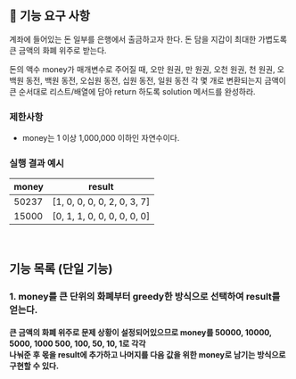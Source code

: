 ## 🚀 기능 요구 사항

계좌에 들어있는 돈 일부를 은행에서 출금하고자 한다. 돈 담을 지갑이 최대한 가볍도록 큰 금액의 화폐 위주로 받는다.

돈의 액수 money가 매개변수로 주어질 때, 오만 원권, 만 원권, 오천 원권, 천 원권, 오백원 동전, 백원 동전, 오십원 동전, 십원 동전, 일원 동전 각 몇 개로 변환되는지 금액이 큰 순서대로 리스트/배열에 담아 return 하도록 solution 메서드를 완성하라.

### 제한사항

- money는 1 이상 1,000,000 이하인 자연수이다.

### 실행 결과 예시

| money | result |
| --- | --- |
| 50237	| [1, 0, 0, 0, 0, 2, 0, 3, 7] |
| 15000	| [0, 1, 1, 0, 0, 0, 0, 0, 0] |


<br>


## 기능 목록 (단일 기능)
### 1. money를 큰 단위의 화폐부터 greedy한 방식으로 선택하여 result를 얻는다.
#### 큰 금액의 화폐 위주로 문제 상황이 설정되어있으므로 money를 50000, 10000, 5000, 1000 500, 100, 50, 10, 1로 각각 <br> 나눠준 후 몫을 result에 추가하고 나머지를 다음 값을 위한 money로 남기는 방식으로 구현할 수 있다.